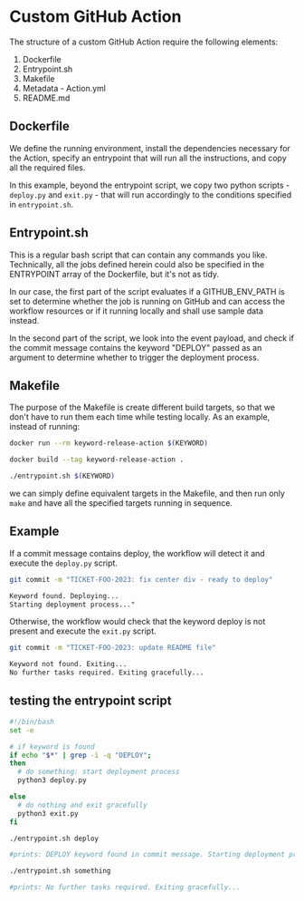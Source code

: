 # Custom GitHub Action

The structure of a custom GitHub Action require the following elements:

1. Dockerfile
2. Entrypoint.sh
3. Makefile
4. Metadata - Action.yml
5. README.md

## Dockerfile

We define the running environment, install the dependencies necessary for the Action, specify an entrypoint that will run all the instructions, and copy all the required files.

In this example, beyond the entrypoint script, we copy two python scripts - `deploy.py` and `exit.py` - that will run accordingly to the conditions specified in `entrypoint.sh`.

## Entrypoint.sh

This is a regular bash script that can contain any commands you like. Technically, all the jobs defined herein could also be specified in the ENTRYPOINT array of the Dockerfile, but it's not as tidy.

In our case, the first part of the script evaluates if a GITHUB_ENV_PATH is set to determine whether the job is running on GitHub and can access the workflow resources or if it running locally and shall use sample data instead.

In the second part of the script, we look into the event payload, and check if the commit message contains the keyword "DEPLOY" passed as an argument to determine whether to trigger the deployment process.

## Makefile

The purpose of the Makefile is create different build targets, so that we don't have to run them each time while testing locally. As an example, instead of running:

```bash
docker run --rm keyword-release-action $(KEYWORD)

docker build --tag keyword-release-action .

./entrypoint.sh $(KEYWORD)
```

we can simply define equivalent targets in the Makefile, and then run only `make` and have all the specified targets running in sequence.




## Example

If a commit message contains deploy, the workflow will detect it and execute the `deploy.py` script.

```bash
git commit -m "TICKET-FOO-2023: fix center div - ready to deploy"
```

```md
Keyword found. Deploying...
Starting deployment process..."
```

Otherwise, the workflow would check that the keyword deploy is not present and execute the `exit.py` script.

```bash
git commit -m "TICKET-FOO-2023: update README file"
```

```md
Keyword not found. Exiting...
No further tasks required. Exiting gracefully...
```

## testing the entrypoint script

```bash
#!/bin/bash
set -e

# if keyword is found
if echo "$*" | grep -i -q "DEPLOY";
then
  # do something: start deployment process
  python3 deploy.py

else
  # do nothing and exit gracefully
  python3 exit.py
fi
```

```bash
./entrypoint.sh deploy
```

```bash
#prints: DEPLOY keyword found in commit message. Starting deployment process...
```

```bash
./entrypoint.sh something
```

```bash
#prints: No further tasks required. Exiting gracefully...
```